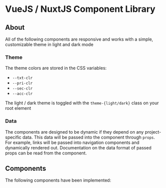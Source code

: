 # VueJS / NuxtJS Component Library

## About

All of the following components are responsive and works with a simple, customizable theme in light and dark mode

### Theme

The theme colors are stored in the CSS variables:

- `--txt-clr`
- `--pri-clr`
- `--sec-clr`
- `--acc-clr`

The light / dark theme is toggled with the `theme-{light/dark}` class on your root element

### Data

The components are designed to be dynamic if they depend on any project-specific data. This data will be passed into the component through `props`. For example, links will be passed into navigation components and dynamically rendered out. Documentation on the data format of passed props can be read from the component.

## Components

The following components have been implemented:

